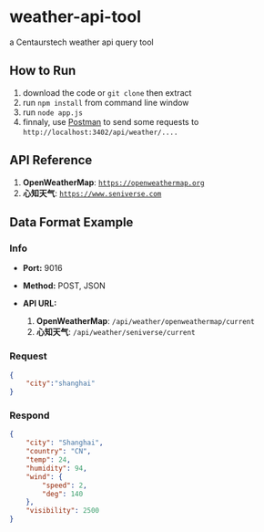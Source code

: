 # weather-api-tool
a Centaurstech weather api query tool

## How to Run

1. download the code or `git clone` then extract
2. run `npm install` from command line window
3. run `node app.js`
4. finnaly, use [Postman](https://www.getpostman.com/) to send some requests to `http://localhost:3402/api/weather/....`

## API Reference

1. **OpenWeatherMap**: [`https://openweathermap.org`](https://openweathermap.org/api)
2. **心知天气**: [`https://www.seniverse.com`](https://www.seniverse.com/doc)

## Data Format Example

### Info

+ **Port:** 9016

+ **Method:** POST, JSON

+ **API URL:** 
  1. **OpenWeatherMap**: `/api/weather/openweathermap/current`
  2. **心知天气**: `/api/weather/seniverse/current`

### Request
```json
{
    "city":"shanghai"
}
```

### Respond
```json
{
    "city": "Shanghai",
    "country": "CN",
    "temp": 24,
    "humidity": 94,
    "wind": {
        "speed": 2,
        "deg": 140
    },
    "visibility": 2500
}
```

